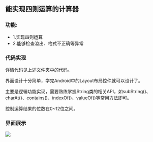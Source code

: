 ## 能实现四则运算的计算器
### 功能:
- 1.实现四则运算
- 2.能够检查溢出、格式不正确等异常

### 代码实现
详情代码见上述文件夹中的代码。  

界面设计十分简单，学完Android中的Layout布局控件就可以设计了。  

主要是逻辑功能实现，需要熟练掌握String类的相关API，如subString()、charAt()、contains()、indexOf()、valueOf()等常用方法即可。  

控制运算结果的位数在0~12位之间。

### 界面展示
![](http://od2xrf8gr.bkt.clouddn.com/caculator.png)